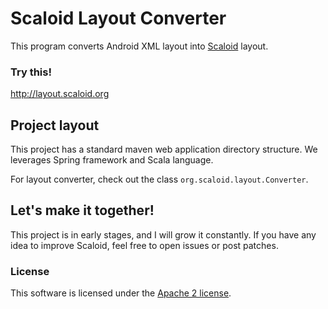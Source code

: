 # Scaloid Layout Converter

This program converts Android XML layout into [Scaloid](http://scaloid.org) layout.

### Try this!

http://layout.scaloid.org

## Project layout

This project has a standard maven web application directory structure. We leverages Spring framework and Scala language.

For layout converter, check out the class `org.scaloid.layout.Converter`.

## Let's make it together!

This project is in early stages, and I will grow it constantly. If you have any idea to improve Scaloid, feel free to open issues or post patches.

### License

This software is licensed under the [Apache 2 license](http://www.apache.org/licenses/LICENSE-2.0.html).
